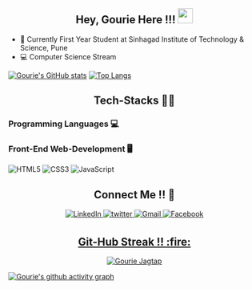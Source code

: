 <h2 align="center">Hey, Gourie Here !!! <img src="https://raw.githubusercontent.com/MartinHeinz/MartinHeinz/master/wave.gif" width="30px"></h2>

- :school: Currently First Year Student at Sinhagad Institute of Technology & Science, Pune
- :computer: Computer Science Stream


[![Gourie's GitHub stats](https://github-readme-stats.vercel.app/api?username=gouriejagtap&show_icons=true)](https://github.com/gouriejagtap/github-readme-stats)
[![Top Langs](https://github-readme-stats.vercel.app/api/top-langs/?username=gouriejagtap&layout=compact)](https://github.com/gouriejagtap/github-readme-stats)

<h2 align="center">Tech-Stacks 👨‍💻</h2>
<span>
<span align="centeer">
 <h3>Programming Languages 💻</h3>
 
</span>
<span align="ceneter">
 <h3>Front-End Web-Development 🖥️</h3>
 <img alt="HTML5" src="https://img.shields.io/badge/html5-%23E34F26.svg?&style=for-the-badge&logo=html5&logoColor=white"/>
 <img alt="CSS3" src="https://img.shields.io/badge/css3-%231572B6.svg?&style=for-the-badge&logo=css3&logoColor=white"/>
 <img alt="JavaScript" src="https://img.shields.io/badge/javascript-%23323330.svg?&style=for-the-badge&logo=javascript&logoColor=%23F7DF1E"/>
</span>
</span>

<h2 align="center">Connect Me !! 🤝</h2> 
<p align="center"> 
<a  href="" target="_blank">
<img alt="LinkedIn" src="https://img.shields.io/badge/linkedin%20-%230077B5.svg?&style=for-the-badge&logo=linkedin&logoColor=white"/>
</a>
<a href="" target="_blank">
<img src=https://img.shields.io/badge/twitter-%2300acee.svg?&style=for-the-badge&logo=twitter&logoColor=white alt=twitter style="margin-bottom: 5px;" />
</a>
<a href="mailto:">
<img alt="Gmail" src="https://img.shields.io/badge/Gmail-D14836?style=for-the-badge&logo=gmail&logoColor=white" />
<a href="" target="_blank">
<img alt="Facebook" src="https://img.shields.io/badge/Facebook%20-%231877F2.svg?&style=for-the-badge&logo=Facebook&logoColor=white"/>
</p> 
 
<h2 align="center">Git-Hub Streak !! :fire:</h2> 
<p  align="center">
<img align="Center" src="https://github-readme-streak-stats.herokuapp.com/?user=gouriejagtap&)" alt="Gourie Jagtap" />
</p>


[![Gourie's github activity graph](https://activity-graph.herokuapp.com/graph?username=gouriejagtap&bg_color=000000&color=FFFFFF&line=FFFFFF&point=00FF00)](https://github.com/gouriejagtap/github-readme-activity-graph)
